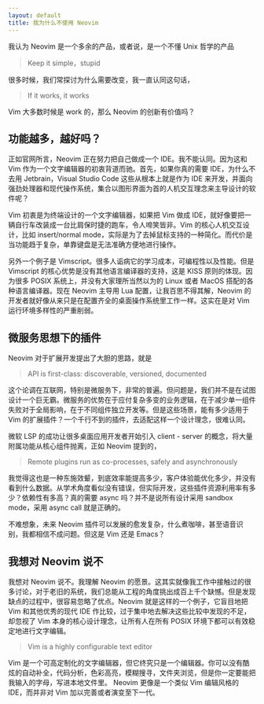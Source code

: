 ```yaml
---
layout: default
title: 我为什么不使用 Neovim
---
```


我认为 Neovim 是一个多余的产品，或者说，是一个不懂 Unix 哲学的产品

> Keep it simple，stupid

很多时候，我们常探讨为什么需要改变，我一直认同这句话，

> If it works, it works

Vim 大多数时候是 work 的，那么 Neovim 的创新有价值吗？

## 功能越多，越好吗？

正如官网所言，Neovim 正在努力把自己做成一个 IDE。我不能认同。因为这和 Vim 作为一个文字编辑器的初衷背道而驰。首先，如果你真的需要 IDE，为什么不去用 Jetbrain，Visual Studio Code 这些从根本上就是作为 IDE 来开发，并面向强劲处理器和现代操作系统，集合以图形界面为首的人机交互理念来主导设计的软件呢？

Vim 初衷是为终端设计的一个文字编辑器，如果把 Vim 做成 IDE，就好像要把一辆自行车改装成一台比肩保时捷的跑车，令人啼笑皆非。Vim 的核心人机交互设计，比如 insert/normal mode，实际是为了去掉鼠标支持的一种简化。而代价是当功能趋于复杂，单靠键盘是无法准确方便地进行操作。

另外一个例子是 Vimscript。很多人诟病它的学习成本，可编程性以及性能。但是Vimscript 的核心优势是没有其他语言编译器的支持，这是 KISS 原则的体现。因为很多 POSIX 系统上，并没有大家理所当然以为的 Linux 或者 MacOS 搭配的各种语言编译器。现在 Neovim 主导用 Lua 配置，让我百思不得其解，Neovim 的开发者就好像从来只是在配置齐全的桌面操作系统里工作一样。这实在是对 Vim 运行环境多样性的严重削弱。

## 微服务思想下的插件

Neovim 对于扩展开发提出了大胆的思路，就是

> API is first-class: discoverable, versioned, documented

这个论调在互联网，特别是微服务下，非常的普遍。但问题是，我们并不是在试图设计一个巨无霸。微服务的优势在于应付复杂多变的业务逻辑，在于减少单一组件失败对于全局影响，在于不同组件独立开发等。但是这些场景，能有多少适用于 Vim 的扩展插件？一个千行不到的插件，去适配这样一个设计理念，很难认同。

微软 LSP 的成功让很多桌面应用开发者开始引入 client - server 的概念，将大量附属功能从核心组件抛离，正如 Neovim 提到的，

> Remote plugins run as co-processes, safely and asynchronously

我觉得这也是一种东施效颦，到底效率能提高多少，客户体验能优化多少，并没有看到什么数据。从学术角度看似没有错误，但实际开发，这些插件资源利用率有多少？依赖性有多高？真的需要 async 吗？并不是说所有设计采用 sandbox mode，采用 async call 就是正确的。

不难想象，未来 Neovim 插件可以发展的愈发复杂，什么煮咖啡，甚至语音识别，我都相信不成问题。但这是 Vim 还是 Emacs？

## 我想对 Neovim 说不

我想对 Neovim 说不。我理解 Neovim 的愿景。这其实就像我工作中接触过的很多讨论，对于老旧的系统，我们总能从工程的角度挑出成百上千个缺憾。但是发现缺点的过程中，很容易忽略了优点。Neovim 就是这样的一个例子，它盲目地把 Vim 和其他优秀的现代 IDE 作比较，过于集中地去解决这些比较中发现的不足，却忽视了 Vim 本身的核心设计理念，让所有人在所有 POSIX 环境下都可以有效稳定地进行文字编辑。

> Vim is a highly configurable text editor

Vim 是一个可高定制化的文字编辑器，但它终究只是一个编辑器。你可以没有酷炫的自动补全，代码分析，色彩高亮，模糊搜寻，文件夹浏览，但是你一定要能把我输入的字母，写进本地文件里。
Neovim 更像是一个类似 Vim 编辑风格的 IDE，而并非对 Vim 加以完善或者演变至下一代。
